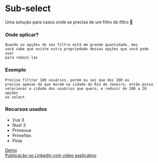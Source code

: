 # Sub-select

Uma solução para casos onde se precisa de um filtro do filtro 🤣


### Onde aplicar?
<code>Quando as opções do seu filtro está em grande quantidade, mas você sabe que existe outra propriedade dessas opções que você pode usar para reduzí-las</code>

### Exemplo
<code>Preciso filtrar 100 usuários, porém eu sei que dos 100 eu preciso apenas do que moram na cidade do Rio de Janeiro, então posso selecionar a cidade dos usuários que quero, e reduzir de 100 a 20 opções no select</code>

### Recursos usados
- Vue 3
- Nuxt 3
- Primevue
- Primeflex
- Pinia

 <a href="https://sub-select.vercel.app" target="_blank">Demo</a> <br>
 <a href="https://www.linkedin.com/posts/emily-july_voc%C3%AA-j%C3%A1-precisou-de-um-filtro-do-filtro-activity-7166517445602537472-uLxN?utm_source=share&utm_medium=member_desktop
" target="_blank">Publicação no Linkedin com vídeo explicativo</a> 
